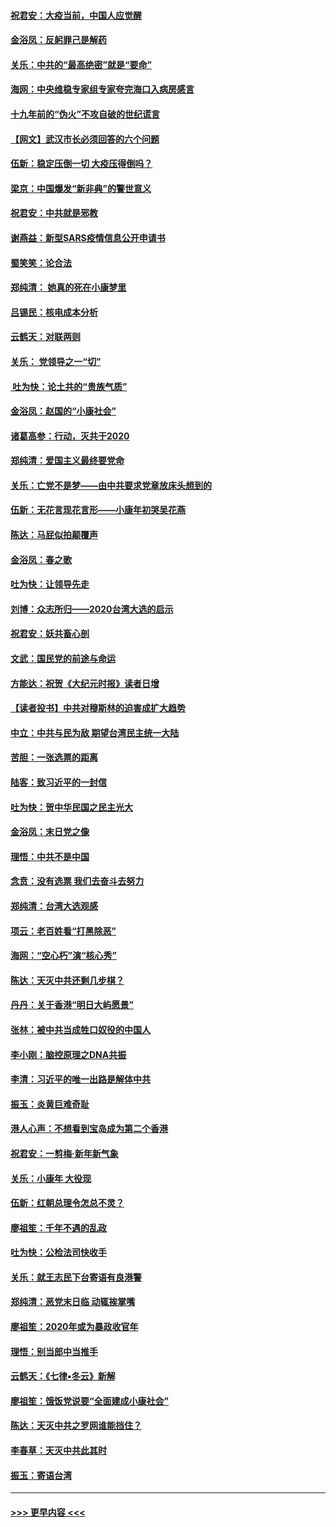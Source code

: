 #### [祝君安：大疫当前，中国人应觉醒](../pages/nsc993/n11821946.md?t=01270531) 
#### [金浴凤：反躬罪己是解药](../pages/nsc993/n11820280.md?t=01270531) 
#### [关乐：中共的“最高绝密”就是“要命”](../pages/nsc993/n11816946.md?t=01270531) 
#### [海网：中央维稳专家组专家夸完海口入病房感言](../pages/nsc993/n11815138.md?t=01270531) 
#### [十九年前的“伪火”不攻自破的世纪谎言](../pages/nsc993/n11813238.md?t=01270531) 
#### [【网文】武汉市长必须回答的六个问题](../pages/nsc993/n11813848.md?t=01270531) 
#### [伍新：稳定压倒一切 大疫压得倒吗？](../pages/nsc993/n11812634.md?t=01270531) 
#### [梁京：中国爆发“新非典”的警世意义](../pages/nsc993/n11812554.md?t=01270531) 
#### [祝君安：中共就是邪教](../pages/nsc993/n11812431.md?t=01270531) 
#### [谢燕益：新型SARS疫情信息公开申请书](../pages/nsc993/n11808840.md?t=01270531) 
#### [蜀笑笑：论合法](../pages/nsc993/n11808064.md?t=01270531) 
#### [郑纯清： 她真的死在小康梦里](../pages/nsc993/n11806623.md?t=01270531) 
#### [吕锡民：核电成本分析](../pages/nsc993/n11806284.md?t=01270531) 
#### [云鹤天：对联两则](../pages/nsc993/n11805957.md?t=01270531) 
#### [关乐： 党领导之一“切”](../pages/nsc993/n11804505.md?t=01270531) 
#### [ 吐为快：论土共的“贵族气质”](../pages/nsc993/n11804490.md?t=01270531) 
#### [金浴凤：赵国的“小康社会”](../pages/nsc993/n11804452.md?t=01270531) 
#### [诸葛高参：行动，灭共于2020](../pages/nsc993/n11804120.md?t=01270531) 
#### [郑纯清：爱国主义最终要党命](../pages/nsc993/n11802197.md?t=01270531) 
#### [关乐：亡党不是梦——由中共要求党章放床头想到的](../pages/nsc993/n11802156.md?t=01270531) 
#### [伍新：无花言现花言形——小康年初哭吴花燕](../pages/nsc993/n11800044.md?t=01270531) 
#### [陈达：马屁似拍颠覆声](../pages/nsc993/n11800010.md?t=01270531) 
#### [金浴凤：春之歌](../pages/nsc993/n11797687.md?t=01270531) 
#### [吐为快：让领导先走](../pages/nsc993/n11797512.md?t=01270531) 
#### [刘博：众志所归——2020台湾大选的启示](../pages/nsc993/n11796878.md?t=01270531) 
#### [祝君安：妖共畜心剖](../pages/nsc993/n11794273.md?t=01270531) 
#### [文武：国民党的前途与命运](../pages/nsc993/n11794198.md?t=01270531) 
#### [方能达：祝贺《大纪元时报》读者日增](../pages/nsc993/n11793807.md?t=01270531) 
#### [【读者投书】中共对穆斯林的迫害成扩大趋势](../pages/nsc993/n11791371.md?t=01270531) 
#### [中立：中共与民为敌 期望台湾民主统一大陆](../pages/nsc993/n11790392.md?t=01270531) 
#### [苦胆：一张选票的距离](../pages/nsc993/n11788914.md?t=01270531) 
#### [陆客：致习近平的一封信](../pages/nsc993/n11788867.md?t=01270531) 
#### [吐为快：贺中华民国之民主光大](../pages/nsc993/n11788618.md?t=01270531) 
#### [金浴凤：末日党之像](../pages/nsc993/n11787475.md?t=01270531) 
#### [理悟：中共不是中国](../pages/nsc993/n11787463.md?t=01270531) 
#### [念贲：没有选票  我们去奋斗去努力](../pages/nsc993/n11787398.md?t=01270531) 
#### [郑纯清：台湾大选观感](../pages/nsc993/n11786210.md?t=01270531) 
#### [项云：老百姓看“打黑除恶”](../pages/nsc993/n11785398.md?t=01270531) 
#### [海网：“空心朽”演“核心秀”](../pages/nsc993/n11783874.md?t=01270531) 
#### [陈达：天灭中共还剩几步棋？](../pages/nsc993/n11783719.md?t=01270531) 
#### [丹丹：关于香港“明日大屿愿景”](../pages/nsc993/n11783273.md?t=01270531) 
#### [张林：被中共当成牲口奴役的中国人](../pages/nsc993/n11782397.md?t=01270531) 
#### [李小刚：脑控原理之DNA共振](../pages/nsc993/n11780962.md?t=01270531) 
#### [李清：习近平的唯一出路是解体中共](../pages/nsc993/n11780866.md?t=01270531) 
#### [振玉：炎黄巨难奇耻](../pages/nsc993/n11779632.md?t=01270531) 
#### [港人心声：不想看到宝岛成为第二个香港](../pages/nsc993/n11778817.md?t=01270531) 
#### [祝君安：一剪梅‧新年新气象](../pages/nsc993/n11776340.md?t=01270531) 
#### [关乐：小康年 大役现](../pages/nsc993/n11774213.md?t=01270531) 
#### [伍新：红朝总理令怎总不灵？](../pages/nsc993/n11770813.md?t=01270531) 
#### [廖祖笙：千年不遇的乱政](../pages/nsc993/n11770373.md?t=01270531) 
#### [吐为快：公检法司快收手](../pages/nsc993/n11770359.md?t=01270531) 
#### [关乐：就王志民下台寄语有良港警](../pages/nsc993/n11769903.md?t=01270531) 
#### [郑纯清：恶党末日临 动辄挨掌嘴](../pages/nsc993/n11769356.md?t=01270531) 
#### [廖祖笙：2020年或为暴政收官年](../pages/nsc993/n11768216.md?t=01270531) 
#### [理悟：别当郎中当推手](../pages/nsc993/n11768243.md?t=01270531) 
#### [云鹤天：《七律▪冬云》新解](../pages/nsc993/n11768204.md?t=01270531) 
#### [廖祖笙：饿饭党说要“全面建成小康社会”](../pages/nsc993/n11767482.md?t=01270531) 
#### [陈达：天灭中共之罗网谁能挡住？](../pages/nsc993/n11767465.md?t=01270531) 
#### [李春草：天灭中共此其时](../pages/nsc993/n11767452.md?t=01270531) 
#### [振玉：寄语台湾](../pages/nsc993/n11767432.md?t=01270531) 

----
#### [ >>> 更早内容 <<< ](../indexes/nsc993-earlier.md)
